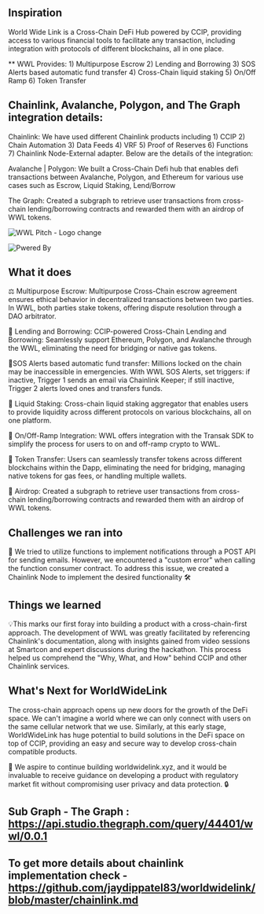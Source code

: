 ## Inspiration
World Wide Link is a Cross-Chain DeFi Hub powered by CCIP, providing access to various financial tools to facilitate any transaction, including integration with protocols of different blockchains, all in one place. 

** WWL Provides: 1) Multipurpose Escrow 2) Lending and Borrowing 3) SOS Alerts based automatic fund transfer 4) Cross-Chain liquid staking 5) On/Off Ramp 6) Token Transfer 

## Chainlink, Avalanche, Polygon, and The Graph integration details: 
Chainlink: We have used different Chainlink products including 1) CCIP 2) Chain Automation 3) Data Feeds 4) VRF 5) Proof of Reserves 6) Functions 7) Chainlink Node-External adapter. Below are the details of the integration:

Avalanche | Polygon: We built a Cross-Chain Defi hub that enables defi transactions between Avalanche, Polygon, and Ethereum for various use cases such as Escrow, Liquid Staking, Lend/Borrow 

The Graph: Created a subgraph to retrieve user transactions from cross-chain lending/borrowing contracts and rewarded them with an airdrop of WWL tokens. 

![WWL Pitch - Logo change](https://github.com/jaydippatel83/worldwidelink/assets/54347081/fbd27818-c36c-440c-8813-f1ba8dfc8d44)

![Pwered By](https://github.com/jaydippatel83/worldwidelink/assets/54347081/06814432-36f3-4ef5-b712-78fe01c94236)

## What it does
⚖️ Multipurpose Escrow: Multipurpose Cross-Chain escrow agreement ensures ethical behavior in decentralized transactions between two parties. In WWL, both parties stake tokens, offering dispute resolution through a DAO arbitrator. 

🔄 Lending and Borrowing: CCIP-powered Cross-Chain Lending and Borrowing: Seamlessly support Ethereum, Polygon, and Avalanche through the WWL, eliminating the need for bridging or native gas tokens. 

🚨SOS Alerts based automatic fund transfer: Millions locked on the chain may be inaccessible in emergencies. With WWL SOS Alerts, set triggers: if inactive, Trigger 1 sends an email via Chainlink Keeper; if still inactive, Trigger 2 alerts loved ones and transfers funds. 

💼 Liquid Staking: Cross-chain liquid staking aggregator that enables users to provide liquidity across different protocols on various blockchains, all on one platform. 

💸 On/Off-Ramp Integration: WWL offers integration with the Transak SDK to simplify the process for users to on and off-ramp crypto to WWL. 

🔄 Token Transfer: Users can seamlessly transfer tokens across different blockchains within the Dapp, eliminating the need for bridging, managing native tokens for gas fees, or handling multiple wallets. 

🎉 Airdrop: Created a subgraph to retrieve user transactions from cross-chain lending/borrowing contracts and rewarded them with an airdrop of WWL tokens. 

## Challenges we ran into
🚧 We tried to utilize functions to implement notifications through a POST API for sending emails. However, we encountered a "custom error" when calling the function consumer contract. To address this issue, we created a Chainlink Node to implement the desired functionality 🛠️

## Things we learned 
💡This marks our first foray into building a product with a cross-chain-first approach. The development of WWL was greatly facilitated by referencing Chainlink's documentation, along with insights gained from video sessions at Smartcon and expert discussions during the hackathon. This process helped us comprehend the "Why, What, and How" behind CCIP and other Chainlink services.

## What's Next for WorldWideLink
The cross-chain approach opens up new doors for the growth of the DeFi space. We can't imagine a world where we can only connect with users on the same cellular network that we use. Similarly, at this early stage, WorldWideLink has huge potential to build solutions in the DeFi space on top of CCIP, providing an easy and secure way to develop cross-chain compatible products.


🚀 We aspire to continue building worldwidelink.xyz, and it would be invaluable to receive guidance on developing a product with regulatory market fit without compromising user privacy and data protection. 🔒

## Sub Graph - The Graph  : https://api.studio.thegraph.com/query/44401/wwl/0.0.1

## To get more details about chainlink implementation check - https://github.com/jaydippatel83/worldwidelink/blob/master/chainlink.md
